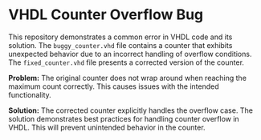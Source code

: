 # VHDL Counter Overflow Bug
This repository demonstrates a common error in VHDL code and its solution.  The `buggy_counter.vhd` file contains a counter that exhibits unexpected behavior due to an incorrect handling of overflow conditions.  The `fixed_counter.vhd` file presents a corrected version of the counter.

**Problem:** The original counter does not wrap around when reaching the maximum count correctly. This causes issues with the intended functionality.

**Solution:** The corrected counter explicitly handles the overflow case.  The solution demonstrates best practices for handling counter overflow in VHDL.  This will prevent unintended behavior in the counter.